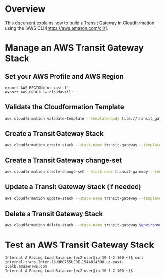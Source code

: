 # Overview

This document explains how to build a Transit Gateway in Cloudformation using the (AWS CLI)[https://aws.amazon.com/cli/].

# Manage an AWS Transit Gateway Stack

## Set your AWS Profile and AWS Region

```
export AWS_REGION='us-east-1'
export AWS_PROFILE='cloudavail'
```

## Validate the Cloudformation Template

```bash
aws cloudformation validate-template --template-body file://transit_gateway.yaml
```

## Create a Transit Gateway Stack

```bash
aws cloudformation create-stack --stack-name transit-gateway --template-body file://transit_gateway.yaml
```

## Create a Transit Gateway change-set

```bash
aws cloudformation create-change-set --stack-name transit-gateway --template-body file://transit_gateway.yaml --change-set-name transit-gateway-${environment}-change-set-$(date +%s)
```

## Update a Transit Gateway Stack (if needed)

```bash
aws cloudformation update-stack --stack-name transit-gateway --template-body file://transit_gateway.yaml
```

## Delete a Transit Gateway Stack

```bash
aws cloudformation delete-stack --stack-name transit-gateway-$environment
```

# Test an AWS Transit Gateway Stack

```
Internal A Facing Load Balancer[ec2-user@ip-10-0-2-100 ~]$ curl internal-trans-Inter-1QUQPO755UEOE-1544014398.us-east-1.elb.amazonaws.com
Internal A Facing Load Balancer[ec2-user@ip-10-0-2-100 ~]$ 
```
